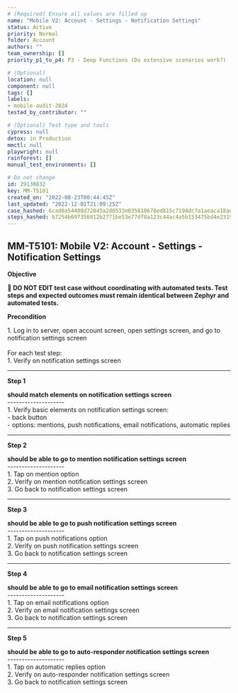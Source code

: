 ```yaml
---
# (Required) Ensure all values are filled up
name: "Mobile V2: Account - Settings - Notification Settings"
status: Active
priority: Normal
folder: Account
authors: ""
team_ownership: []
priority_p1_to_p4: P3 - Deep Functions (Do extensive scenarios work?)

# (Optional)
location: null
component: null
tags: []
labels:
- mobile-audit-2024
tested_by_contributor: ""

# (Optional) Test type and tools
cypress: null
detox: in Production
mmctl: null
playwright: null
rainforest: []
manual_test_environments: []

# Do not change
id: 29130832
key: MM-T5101
created_on: "2022-08-23T00:44:45Z"
last_updated: "2022-12-01T21:09:25Z"
case_hashed: 6cad0a54408d72845a2d0533e035810678ed815c7194dc7a1aeaca18adb3297fae8e7fd9974a42616cf9eac62ee7db29
steps_hashed: b7254b697356812b2771be53e77df8a123c44ac4a5b153475bd4e231920f962b82ed429af702ffa1ea229548695c8d6f
---
```


<!-- (Auto-generated) Based on frontmatter's "key" and "name" -->

## MM-T5101: Mobile V2: Account - Settings - Notification Settings

**Objective**

**🛑 DO NOT EDIT test case without coordinating with automated tests. Test steps and expected outcomes must remain identical between Zephyr and automated tests.**

**Precondition**

1\. Log in to server, open account screen, open settings screen, and go to notification settings screen\
\
For each test step:\
1\. Verify on notification settings screen

---

**Step 1**

**should match elements on notification settings screen**\
\--------------------\
1\. Verify basic elements on notification settings screen:\
\- back button\
\- options: mentions, push notifications, email notifications, automatic replies

---

**Step 2**

**should be able to go to mention notification settings screen**\
\--------------------\
1\. Tap on mention option\
2\. Verify on mention notification settings screen\
3\. Go back to notification settings screen

---

**Step 3**

**should be able to go to push notification settings screen**\
\--------------------\
1\. Tap on push notifications option\
2\. Verify on push notification settings screen\
3\. Go back to notification settings screen

---

**Step 4**

**should be able to go to email notification settings screen**\
\--------------------\
1\. Tap on email notifications option\
2\. Verify on email notification settings screen\
3\. Go back to notification settings screen

---

**Step 5**

**should be able to go to auto-responder notification settings screen**\
\--------------------\
1\. Tap on automatic replies option\
2\. Verify on auto-responder notification settings screen\
3\. Go back to notification settings screen
